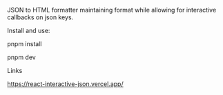 JSON to HTML formatter maintaining format while allowing for interactive callbacks on json keys.

Install and use:

pnpm install

pnpm dev



Links

https://react-interactive-json.vercel.app/

